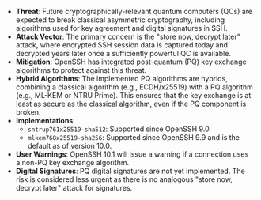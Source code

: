 *   **Threat**: Future cryptographically-relevant quantum computers (QCs) are expected to break classical asymmetric cryptography, including algorithms used for key agreement and digital signatures in SSH.
*   **Attack Vector**: The primary concern is the "store now, decrypt later" attack, where encrypted SSH session data is captured today and decrypted years later once a sufficiently powerful QC is available.
*   **Mitigation**: OpenSSH has integrated post-quantum (PQ) key exchange algorithms to protect against this threat.
*   **Hybrid Algorithms**: The implemented PQ algorithms are hybrids, combining a classical algorithm (e.g., ECDH/x25519) with a PQ algorithm (e.g., ML-KEM or NTRU Prime). This ensures that the key exchange is at least as secure as the classical algorithm, even if the PQ component is broken.
*   **Implementations**:
    *   `sntrup761x25519-sha512`: Supported since OpenSSH 9.0.
    *   `mlkem768x25519-sha256`: Supported since OpenSSH 9.9 and is the default as of version 10.0.
*   **User Warnings**: OpenSSH 10.1 will issue a warning if a connection uses a non-PQ key exchange algorithm.
*   **Digital Signatures**: PQ digital signatures are not yet implemented. The risk is considered less urgent as there is no analogous "store now, decrypt later" attack for signatures.
